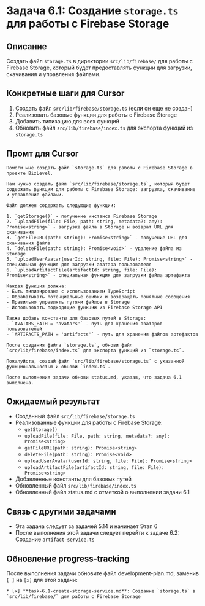 # Задача 6.1: Создание `storage.ts` для работы с Firebase Storage

## Описание
Создать файл `storage.ts` в директории `src/lib/firebase/` для работы с Firebase Storage, который будет предоставлять функции для загрузки, скачивания и управления файлами.


## Конкретные шаги для Cursor
1. Создать файл `src/lib/firebase/storage.ts` (если он еще не создан)
2. Реализовать базовые функции для работы с Firebase Storage
3. Добавить типизацию для всех функций
4. Обновить файл `src/lib/firebase/index.ts` для экспорта функций из `storage.ts`

## Промт для Cursor
```
Помоги мне создать файл `storage.ts` для работы с Firebase Storage в проекте BizLevel.

Нам нужно создать файл `src/lib/firebase/storage.ts`, который будет содержать функции для работы с Firebase Storage: загрузка, скачивание и управление файлами.

Файл должен содержать следующие функции:

1. `getStorage()` - получение инстанса Firebase Storage
2. `uploadFile(file: File, path: string, metadata?: any): Promise<string>` - загрузка файла в Storage и возврат URL для скачивания
3. `getFileURL(path: string): Promise<string>` - получение URL для скачивания файла
4. `deleteFile(path: string): Promise<void>` - удаление файла из Storage
5. `uploadUserAvatar(userId: string, file: File): Promise<string>` - специальная функция для загрузки аватара пользователя
6. `uploadArtifactFile(artifactId: string, file: File): Promise<string>` - специальная функция для загрузки файла артефакта

Каждая функция должна:
- Быть типизирована с использованием TypeScript
- Обрабатывать потенциальные ошибки и возвращать понятные сообщения
- Правильно управлять путями файлов в Storage
- Использовать подходящие функции из Firebase Storage API

Также добавь константы для базовых путей в Storage:
- `AVATARS_PATH = 'avatars'` - путь для хранения аватаров пользователей
- `ARTIFACTS_PATH = 'artifacts'` - путь для хранения файлов артефактов

После создания файла `storage.ts`, обнови файл `src/lib/firebase/index.ts` для экспорта функций из `storage.ts`.

Пожалуйста, создай файл `src/lib/firebase/storage.ts` с указанной функциональностью и обнови `index.ts`.

После выполнения задачи обнови status.md, указав, что задача 6.1 выполнена.
```

## Ожидаемый результат
- Созданный файл `src/lib/firebase/storage.ts`
- Реализованные функции для работы с Firebase Storage:
  - `getStorage()`
  - `uploadFile(file: File, path: string, metadata?: any): Promise<string>`
  - `getFileURL(path: string): Promise<string>`
  - `deleteFile(path: string): Promise<void>`
  - `uploadUserAvatar(userId: string, file: File): Promise<string>`
  - `uploadArtifactFile(artifactId: string, file: File): Promise<string>`
- Добавленные константы для базовых путей
- Обновленный файл `src/lib/firebase/index.ts`
- Обновленный файл status.md с отметкой о выполнении задачи 6.1

## Связь с другими задачами
- Эта задача следует за задачей 5.14 и начинает Этап 6
- После выполнения этой задачи следует перейти к задаче 6.2: Создание `artifact-service.ts`

## Обновление progress-tracking
После выполнения задачи обновите файл development-plan.md, заменив `[ ]` на `[x]` для этой задачи:
```
* [x] **task-6.1-create-storage-service.md**: Создание `storage.ts` в `src/lib/firebase/` для работы с Firebase Storage
```
